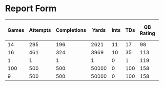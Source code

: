 # Report Form
|Games|Attempts|Completions|Yards|Ints|TDs|QB Rating|Classification|Correct output? Y/N|
|---|---|---|---|---|---|---|---|---|
|14|295|196|2621|11|17|98|Impressive|Y|
|16|461|324|3969|10|35|113|Hall of fame|Y|
|1|1|1|1|0|1|119|Stellar|Y|
|100|500|500|50000|0|100|158|Hall of fame|Y|
|9|500|500|50000|0|100|158|Hall of fame|Y|
